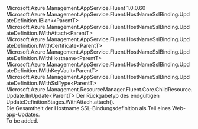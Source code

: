 <Type Name="IUpdateDefinition&lt;ParentT&gt;" FullName="Microsoft.Azure.Management.AppService.Fluent.HostNameSslBinding.UpdateDefinition.IUpdateDefinition&lt;ParentT&gt;">
  <TypeSignature Language="C#" Value="public interface IUpdateDefinition&lt;ParentT&gt; : Microsoft.Azure.Management.AppService.Fluent.HostNameSslBinding.UpdateDefinition.IBlank&lt;ParentT&gt;, Microsoft.Azure.Management.AppService.Fluent.HostNameSslBinding.UpdateDefinition.IWithAttach&lt;ParentT&gt;, Microsoft.Azure.Management.AppService.Fluent.HostNameSslBinding.UpdateDefinition.IWithCertificate&lt;ParentT&gt;, Microsoft.Azure.Management.AppService.Fluent.HostNameSslBinding.UpdateDefinition.IWithHostname&lt;ParentT&gt;, Microsoft.Azure.Management.AppService.Fluent.HostNameSslBinding.UpdateDefinition.IWithKeyVault&lt;ParentT&gt;, Microsoft.Azure.Management.AppService.Fluent.HostNameSslBinding.UpdateDefinition.IWithSslType&lt;ParentT&gt;, Microsoft.Azure.Management.ResourceManager.Fluent.Core.ChildResource.Update.IInUpdate&lt;ParentT&gt;" />
  <TypeSignature Language="ILAsm" Value=".class public interface auto ansi abstract IUpdateDefinition`1&lt;ParentT&gt; implements class Microsoft.Azure.Management.AppService.Fluent.HostNameSslBinding.UpdateDefinition.IBlank`1&lt;!ParentT&gt;, class Microsoft.Azure.Management.AppService.Fluent.HostNameSslBinding.UpdateDefinition.IWithAttach`1&lt;!ParentT&gt;, class Microsoft.Azure.Management.AppService.Fluent.HostNameSslBinding.UpdateDefinition.IWithCertificate`1&lt;!ParentT&gt;, class Microsoft.Azure.Management.AppService.Fluent.HostNameSslBinding.UpdateDefinition.IWithHostname`1&lt;!ParentT&gt;, class Microsoft.Azure.Management.AppService.Fluent.HostNameSslBinding.UpdateDefinition.IWithKeyVault`1&lt;!ParentT&gt;, class Microsoft.Azure.Management.AppService.Fluent.HostNameSslBinding.UpdateDefinition.IWithSslType`1&lt;!ParentT&gt;, class Microsoft.Azure.Management.ResourceManager.Fluent.Core.ChildResource.Update.IInUpdate`1&lt;!ParentT&gt;" />
  <TypeSignature Language="DocId" Value="T:Microsoft.Azure.Management.AppService.Fluent.HostNameSslBinding.UpdateDefinition.IUpdateDefinition`1" />
  <TypeSignature Language="VB.NET" Value="Public Interface IUpdateDefinition(Of ParentT)&#xA;Implements IBlank(Of ParentT), IInUpdate(Of ParentT), IWithAttach(Of ParentT), IWithCertificate(Of ParentT), IWithHostname(Of ParentT), IWithKeyVault(Of ParentT), IWithSslType(Of ParentT)" />
  <TypeSignature Language="F#" Value="type IUpdateDefinition&lt;'ParentT&gt; = interface&#xA;    interface IBlank&lt;'ParentT&gt;&#xA;    interface IWithHostname&lt;'ParentT&gt;&#xA;    interface IWithCertificate&lt;'ParentT&gt;&#xA;    interface IWithKeyVault&lt;'ParentT&gt;&#xA;    interface IWithSslType&lt;'ParentT&gt;&#xA;    interface IWithAttach&lt;'ParentT&gt;&#xA;    interface IInUpdate&lt;'ParentT&gt;" />
  <AssemblyInfo>
    <AssemblyName>Microsoft.Azure.Management.AppService.Fluent</AssemblyName>
    <AssemblyVersion>1.0.0.60</AssemblyVersion>
  </AssemblyInfo>
  <TypeParameters>
    <TypeParameter Name="ParentT" />
  </TypeParameters>
  <Interfaces>
    <Interface>
      <InterfaceName>Microsoft.Azure.Management.AppService.Fluent.HostNameSslBinding.UpdateDefinition.IBlank&lt;ParentT&gt;</InterfaceName>
    </Interface>
    <Interface>
      <InterfaceName>Microsoft.Azure.Management.AppService.Fluent.HostNameSslBinding.UpdateDefinition.IWithAttach&lt;ParentT&gt;</InterfaceName>
    </Interface>
    <Interface>
      <InterfaceName>Microsoft.Azure.Management.AppService.Fluent.HostNameSslBinding.UpdateDefinition.IWithCertificate&lt;ParentT&gt;</InterfaceName>
    </Interface>
    <Interface>
      <InterfaceName>Microsoft.Azure.Management.AppService.Fluent.HostNameSslBinding.UpdateDefinition.IWithHostname&lt;ParentT&gt;</InterfaceName>
    </Interface>
    <Interface>
      <InterfaceName>Microsoft.Azure.Management.AppService.Fluent.HostNameSslBinding.UpdateDefinition.IWithKeyVault&lt;ParentT&gt;</InterfaceName>
    </Interface>
    <Interface>
      <InterfaceName>Microsoft.Azure.Management.AppService.Fluent.HostNameSslBinding.UpdateDefinition.IWithSslType&lt;ParentT&gt;</InterfaceName>
    </Interface>
    <Interface>
      <InterfaceName>Microsoft.Azure.Management.ResourceManager.Fluent.Core.ChildResource.Update.IInUpdate&lt;ParentT&gt;</InterfaceName>
    </Interface>
  </Interfaces>
  <Docs>
    <typeparam name="ParentT">Der Rückgabetyp des endgültigen UpdateDefinitionStages.WithAttach.attach().</typeparam>
    <summary>
            Die Gesamtheit der Hostname SSL-Bindungsdefinition als Teil eines Web-app-Updates.
            </summary>
    <remarks>To be added.</remarks>
  </Docs>
  <Members />
</Type>